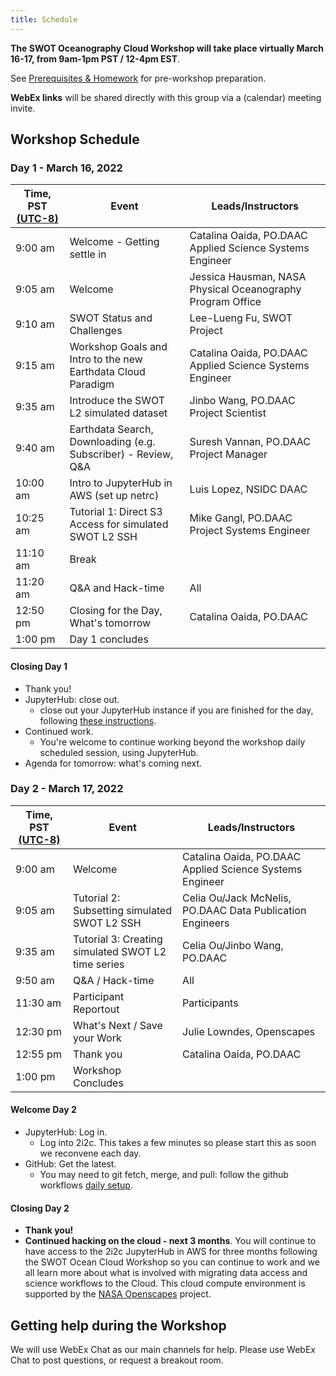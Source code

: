 ```yaml
---
title: Schedule
---
```


**The SWOT Oceanography Cloud Workshop will take place virtually March 16-17, from  9am-1pm PST / 12-4pm EST**.   

See [Prerequisites & Homework](https://podaac.github.io/2022-SWOT-Ocean-Cloud-Workshop/prerequisites/) for pre-workshop preparation.

**WebEx links** will be shared directly with this group via a (calendar) meeting invite.
 
## Workshop Schedule 

### Day 1 - March 16, 2022

| Time, PST [(UTC-8)](https://www.timeanddate.com/time/zones/cst) | Event | Leads/Instructors |
|------|-------|-------------------|
| 9:00 am | Welcome - Getting settle in | Catalina Oaida, PO.DAAC Applied Science Systems Engineer | 
| 9:05 am | Welcome | Jessica Hausman, NASA Physical Oceanography Program Office | 
| 9:10 am | SWOT Status and Challenges | Lee-Lueng Fu, SWOT Project |
| 9:15 am | Workshop Goals and Intro to the new Earthdata Cloud Paradigm | Catalina Oaida, PO.DAAC Applied Science Systems Engineer |
| 9:35 am | Introduce the SWOT L2 simulated dataset | Jinbo Wang, PO.DAAC Project Scientist |
| 9:40 am | Earthdata Search, Downloading (e.g. Subscriber) - Review, Q&A | Suresh Vannan, PO.DAAC Project Manager |
| 10:00 am | Intro to JupyterHub in AWS (set up netrc)| Luis Lopez, NSIDC DAAC |
| 10:25 am | Tutorial 1: Direct S3 Access for simulated SWOT L2 SSH | Mike Gangl, PO.DAAC Project Systems Engineer |
| 11:10 am | Break |  |
| 11:20 am | Q&A and Hack-time | All |
| 12:50 pm | Closing for the Day, What's tomorrow | Catalina Oaida, PO.DAAC |
| 1:00 pm | Day 1 concludes | |

#### Closing Day 1

- Thank you!
- JupyterHub: close out. 
  - close out your JupyterHub instance if you are finished for the day, following [these instructions](https://podaac.github.io/2022-SWOT-Ocean-Cloud-Workshop/tutorials/00_Setup.html#how-do-i-end-my-session). 
- Continued work. 
  - You're welcome to continue working beyond the workshop daily scheduled session, using JupyterHub. 
- Agenda for tomorrow: what's coming next.


### Day 2 - March 17, 2022

| Time, PST [(UTC-8)](https://www.timeanddate.com/time/zones/cst) | Event | Leads/Instructors |
|------|-------|-------------------|
| 9:00 am | Welcome | Catalina Oaida, PO.DAAC Applied Science Systems Engineer | 
| 9:05 am | Tutorial 2: Subsetting simulated SWOT L2 SSH | Celia Ou/Jack McNelis, PO.DAAC Data Publication Engineers |
| 9:35 am | Tutorial 3: Creating simulated SWOT L2 time series | Celia Ou/Jinbo Wang, PO.DAAC |
| 9:50 am | Q&A / Hack-time | All |
| 11:30 am | Participant Reportout | Participants  |
| 12:30 pm | What's Next / Save your Work | Julie Lowndes, Openscapes |
| 12:55 pm | Thank you | Catalina Oaida, PO.DAAC | 
| 1:00 pm | Workshop Concludes |  |

#### Welcome Day 2
- JupyterHub: Log in. 
  - Log into 2i2c. This takes a few minutes so please start this as soon we reconvene each day.
- GitHub: Get the latest.
  - You may need to git fetch, merge, and pull: follow the github workflows  [daily setup](https://nasa-openscapes.github.io/2021-Cloud-Hackathon/logistics/github-workflows.html#daily-setup).

#### Closing Day 2

- **Thank you!**
- **Continued hacking on the cloud - next 3 months**. You will continue to have access to the 2i2c JupyterHub in AWS for three months following the SWOT Ocean Cloud Workshop so you can continue to work and we all learn more about what is involved with migrating data access and science workflows to the Cloud. This cloud compute environment is supported by the [NASA Openscapes](https://nasa-openscapes.github.io/) project. 

## Getting help during the Workshop

We will use WebEx Chat as our main channels for help. Please use WebEx Chat to post questions, or request a breakout room. 



